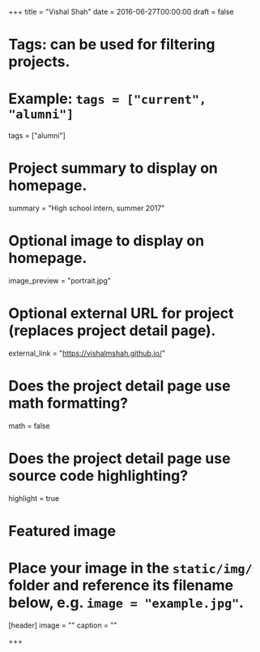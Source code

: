 +++
title = "Vishal Shah"
date = 2016-06-27T00:00:00
draft = false

# Tags: can be used for filtering projects.
# Example: `tags = ["current", "alumni"]`
tags = ["alumni"]

# Project summary to display on homepage.
summary = "High school intern, summer 2017"


# Optional image to display on homepage.
image_preview = "portrait.jpg"

# Optional external URL for project (replaces project detail page).
external_link = "https://vishalmshah.github.io/"

# Does the project detail page use math formatting?
math = false

# Does the project detail page use source code highlighting?
highlight = true

# Featured image
# Place your image in the `static/img/` folder and reference its filename below, e.g. `image = "example.jpg"`.
[header]
image = ""
caption = ""

+++